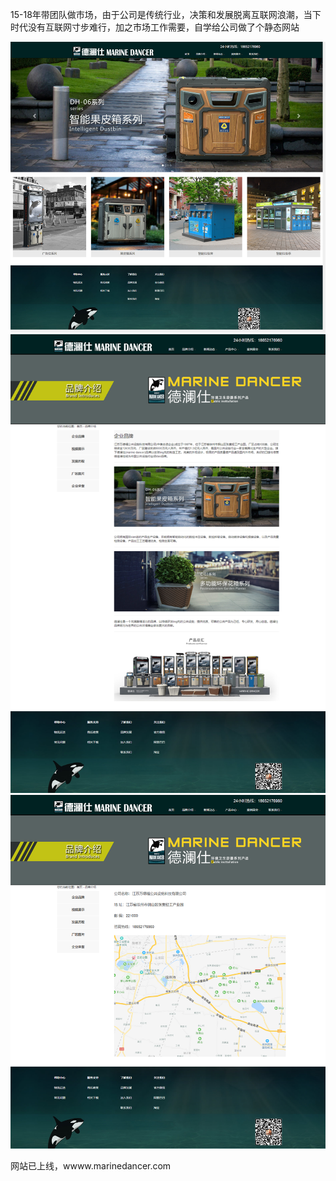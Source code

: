 15-18年带团队做市场，由于公司是传统行业，决策和发展脱离互联网浪潮，当下时代没有互联网寸步难行，加之市场工作需要，自学给公司做了个静态网站

![img](https://github.com/PsychicHira/wdf/raw/master/img/img-index.png)
![img](https://github.com/PsychicHira/wdf/raw/master/img/img-brand.png)
![img](https://github.com/PsychicHira/wdf/raw/master/img/img-contect.png)

网站已上线，wwww.marinedancer.com

